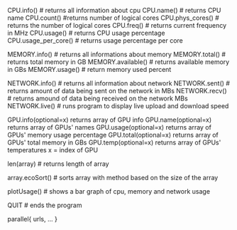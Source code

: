 CPU.info() # returns all information about cpu
CPU.name() # returns CPU name
CPU.count() #returns number of logical cores
CPU.phys_cores() # returns the number of logical cores
CPU.freq() # returns current frequency in MHz
CPU.usage() # returns CPU usage percentage
CPU.usage_per_core() # returns usage percentage per core

MEMORY.info() # returns all informations about memory
MEMORY.total() # returns total memory in GB
MEMORY.available() # returns available memory in GBs
MEMORY.usage() # return memory used percent

NETWORK.info() # returns all information about network
NETWORK.sent() # returns amount of data being sent on the network in MBs
NETWORK.recv() # returns amound of data being received on the network MBs
NETWORK.live() # runs program to display live upload and download speed

GPU.info(optional=x) returns array of GPU info
GPU.name(optional=x) returns array of GPUs' names
GPU.usage(optional=x) returns array of GPUs' memory usage percentage
GPU.total(optional=x) returns array of GPUs' total memory in GBs
GPU.temp(optional=x) returns array of GPUs' temperatures
x = index of GPU

len(array) # returns length of array

array.ecoSort() # sorts array with method based on the size of the array

plotUsage() # shows a bar graph of cpu, memory and network usage

QUIT # ends the program

parallel{
  urls,
  ...
}